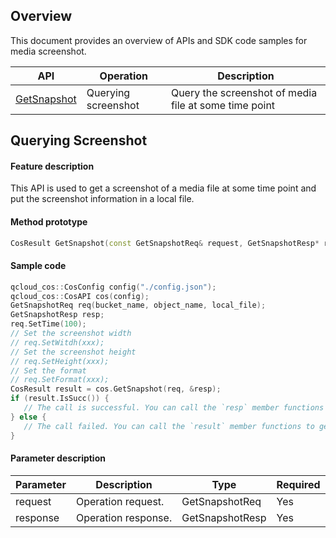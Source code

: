 ## Overview

This document provides an overview of APIs and SDK code samples for media screenshot.

| API | Operation |  Description |
| ------------------------------------------------------------ | --------------------------|---------------------------- |
|   [GetSnapshot](https://intl.cloud.tencent.com/document/product/436/46912)     |  Querying screenshot |   Query the screenshot of media file at some time point     |


## Querying Screenshot

#### Feature description

This API is used to get a screenshot of a media file at some time point and put the screenshot information in a local file.

#### Method prototype

```cpp
CosResult GetSnapshot(const GetSnapshotReq& request, GetSnapshotResp* response);
```

#### Sample code

```cpp
qcloud_cos::CosConfig config("./config.json");
qcloud_cos::CosAPI cos(config);
GetSnapshotReq req(bucket_name, object_name, local_file);
GetSnapshotResp resp;
req.SetTime(100);
// Set the screenshot width
// req.SetWitdh(xxx);
// Set the screenshot height
// req.SetHeight(xxx);
// Set the format
// req.SetFormat(xxx);
CosResult result = cos.GetSnapshot(req, &resp);
if (result.IsSucc()) {
   // The call is successful. You can call the `resp` member functions to get the return content.
} else {
   // The call failed. You can call the `result` member functions to get the error information.
} 
```

#### Parameter description

| Parameter | Description | Type | Required |
| -------- | ---------- | --------------- | -------- |
| request  | Operation request. | GetSnapshotReq  | Yes       |
| response | Operation response. | GetSnapshotResp | Yes       |

